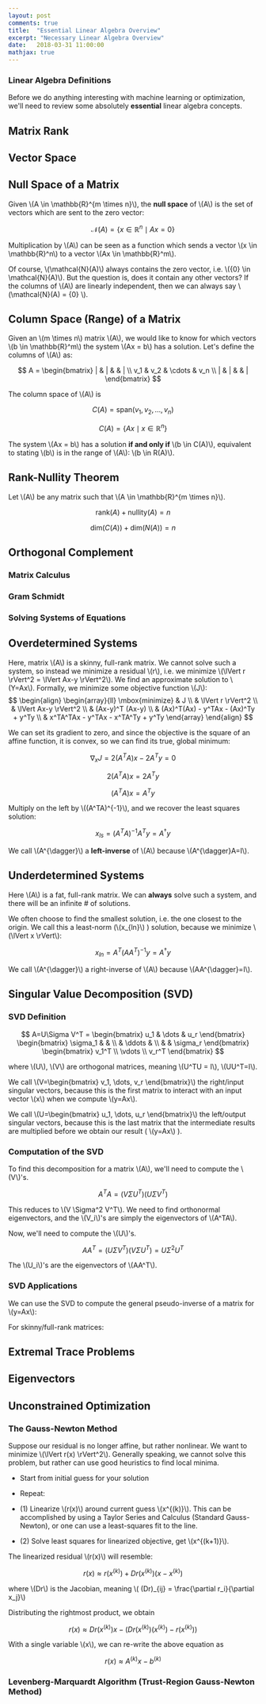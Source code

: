 ```yaml
---
layout: post
comments: true
title:  "Essential Linear Algebra Overview"
excerpt: "Necessary Linear Algebra Overview"
date:   2018-03-31 11:00:00
mathjax: true
---
```


<!-- 
<svg width="800" height="200">
	<rect width="800" height="200" style="fill:rgb(98,51,20)" />
	<rect width="20" height="50" x="20" y="100" style="fill:rgb(189,106,53)" />
	<rect width="20" height="50" x="760" y="30" style="fill:rgb(77,175,75)" />
	<rect width="10" height="10" x="400" y="60" style="fill:rgb(225,229,224)" />
</svg>
 -->
### Linear Algebra Definitions
Before we do anything interesting with machine learning or optimization, we'll need to review some absolutely **essential** linear algebra concepts.
## Matrix Rank

## Vector Space

## Null Space of a Matrix

Given \\(A \in \mathbb{R}^{m \times n}\\), the **null space** of \\(A\\) is the set of vectors which are sent to the zero vector:

$$
\mathcal{N}(A) = \{ x \in \mathbb{R}^n \mid Ax = 0 \}
$$

Multiplication by \\(A\\) can be seen as a function which sends a vector \\(x \in \mathbb{R}^n\\) to a vector \\(Ax \in \mathbb{R}^m\\).

Of course, \\(\mathcal{N}(A)\\) always contains the zero vector, i.e. \\({0} \in \mathcal{N}(A)\\). But the question is, does it contain any other vectors? If the columns of \\(A\\) are linearly independent, then we can always say \\(\mathcal{N}(A) = {0} \\).

## Column Space (Range) of a Matrix

Given an \\(m \times n\\) matrix \\(A\\), we would like to know for which vectors \\(b \in \mathbb{R}^m\\) the system \\(Ax = b\\) has a solution. Let's define the columns of \\(A\\) as:

$$
A = \begin{bmatrix} | & | & & | \\ v_1 & v_2 & \cdots & v_n \\ | & | & & | \end{bmatrix}
$$

The column space of \\(A\\) is

$$
C(A) = \mbox{span}(v_1, v_2, \dots, v_n)
$$

$$
C(A) = \{ Ax \mid x \in \mathbb{R}^n \}
$$

The system \\(Ax = b\\) has a solution **if and only if** \\(b \in C(A)\\), equivalent to stating \\(b\\) is in the range of \\(A\\): \\(b \in R(A)\\). 

## Rank-Nullity Theorem
Let \\(A\\) be any matrix such that \\(A \in \mathbb{R}^{m \times n}\\).

$$
\mbox{rank}(A) + \mbox{nullity}(A) = n
$$

$$
\mbox{dim}\bigg(C(A)\bigg) + \mbox{dim}\bigg(N(A)\bigg) = n
$$

## Orthogonal Complement

### Matrix Calculus

### Gram Schmidt

### Solving Systems of Equations

## Overdetermined Systems
Here, matrix \\(A\\) is a skinny, full-rank matrix. We cannot solve such a system, so instead we minimize a residual \\(r\\), i.e. we minimize \\(\lVert r \rVert^2 = \lVert Ax-y \rVert^2\\).  We find an approximate solution to \\(Y=Ax\\). Formally, we minimize some objective function \\(J\\):
$$
\begin{align}
\begin{array}{ll}
\mbox{minimize} & J \\
& \lVert r \rVert^2 \\
 &  \lVert Ax-y \rVert^2 \\
& (Ax-y)^T (Ax-y) \\
& (Ax)^T(Ax) - y^TAx - (Ax)^Ty + y^Ty \\
& x^TA^TAx - y^TAx - x^TA^Ty + y^Ty
\end{array}
\end{align}
$$

We can set its gradient to zero, and since the objective is the square of an affine function, it is convex, so we can find its true, global minimum:

$$
\nabla_x J = 2(A^TA)x - 2A^Ty = 0
$$

$$
2(A^TA)x = 2A^Ty
$$

$$
(A^TA)x = A^Ty
$$

Multiply on the left by \\((A^TA)^{-1}\\), and we recover the least squares solution:

$$
x_{ls} = (A^TA)^{-1}A^Ty = A^{\dagger}y
$$

We call \\(A^{\dagger}\\) a **left-inverse** of \\(A\\) because \\(A^{\dagger}A=I\\).

## Underdetermined Systems
Here \\(A\\) is a fat, full-rank matrix. We can **always** solve such a system, and there will be an infinite # of solutions.

We often choose to find the smallest solution, i.e. the one closest to the origin. We call this a least-norm (\\(x_{ln}\\) ) solution, because we minimize \\(\lVert x \rVert\\):

$$
x_{ln} = A^T(AA^T)^{-1}y = A^{\dagger}y
$$

We call \\(A^{\dagger}\\) a right-inverse of \\(A\\) because \\(AA^{\dagger}=I\\).

## Singular Value Decomposition (SVD)

### SVD Definition

$$
A=U\Sigma V^T = \begin{bmatrix} u_1 & \dots & u_r \end{bmatrix} \begin{bmatrix} \sigma_1 & & \\ & \ddots & \\ & & \sigma_r \end{bmatrix} \begin{bmatrix} v_1^T \\ \vdots \\ v_r^T \end{bmatrix}
$$

where \\(U\\), \\(V\\) are orthogonal matrices, meaning \\(U^TU = I\\), \\(UU^T=I\\). 

We call \\(V=\begin{bmatrix} v_1, \dots, v_r \end{bmatrix}\\) the right/input singular vectors, because this is the first matrix to interact with an input vector \\(x\\) when we compute \\(y=Ax\\).

We call \\(U=\begin{bmatrix} u_1, \dots, u_r \end{bmatrix}\\) the left/output singular vectors, because this is the last matrix that the intermediate results are multiplied before we obtain our result ( \\(y=Ax\\) ).

### Computation of the SVD

To find this decomposition for a matrix \\(A\\), we'll need to compute the \\(V\\)'s.

$$
A^TA = (V\Sigma U^T) (U \Sigma V^T)
$$

This reduces to \\(V \Sigma^2 V^T\\). We need to find orthonormal eigenvectors, and the \\(V_i\\)'s are simply the eigenvectors of \\(A^TA\\).

Now, we'll need to compute the \\(U\\)'s.

$$
AA^T = (U \Sigma V^T)(V\Sigma U^T) = U \Sigma^2 U^T
$$

The \\(U_i\\)'s are the eigenvectors of \\(AA^T\\).
### SVD Applications

We can use the SVD to compute the general pseudo-inverse of a matrix for \\(y=Ax\\):

For skinny/full-rank matrices:



## Extremal Trace Problems

## Eigenvectors

## Unconstrained Optimization

### The Gauss-Newton Method

Suppose our residual is no longer affine, but rather nonlinear. We want to minimize \\(\lVert r(x) \rVert^2\\). Generally speaking, we cannot solve this problem, but rather can use good heuristics to find local minima.

- Start from initial guess for your solution

- Repeat:

- (1) Linearize \\(r(x)\\) around current guess \\(x^{(k)}\\). This can be accomplished by using a Taylor Series and Calculus (Standard Gauss-Newton), or one can use a least-squares fit to the line.
- (2) Solve least squares for linearized objective, get \\(x^{(k+1)}\\).

The linearized residual \\(r(x)\\) will resemble:

$$
r(x) \approx r(x^{(k)}) + Dr(x^{(k)}) (x-x^{(k)})
$$

where \\(Dr\\) is the Jacobian, meaning \\( (Dr)_{ij} = \frac{\partial r_i}{\partial x_j}\\)

Distributing the rightmost product, we obtain

$$
r(x) \approx Dr(x^{(k)})x - \bigg(Dr(x^{(k)}) (x^{(k)}) - r(x^{(k)}) \bigg)
$$

With a single variable \\(x\\), we can re-write the above equation as

$$
r(x) \approx A^{(k)}x - b^{(k)}
$$

### Levenberg-Marquardt Algorithm (Trust-Region Gauss-Newton Method)

